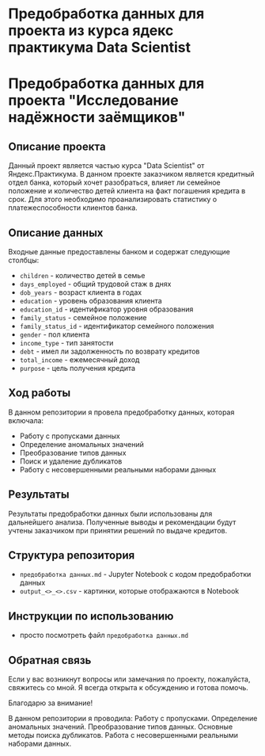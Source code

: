 # Предобработка данных для проекта из курса ядекс практикума Data Scientist
# Предобработка данных для проекта "Исследование надёжности заёмщиков"

## Описание проекта
Данный проект является частью курса "Data Scientist" от Яндекс.Практикума. 
В данном проекте заказчиком является кредитный отдел банка, который хочет разобраться, влияет ли семейное положение и количество детей клиента на факт погашения кредита в срок. Для этого необходимо проанализировать статистику о платежеспособности клиентов банка.

## Описание данных
Входные данные предоставлены банком и содержат следующие столбцы:
- `children` - количество детей в семье
- `days_employed` - общий трудовой стаж в днях
- `dob_years` - возраст клиента в годах
- `education` - уровень образования клиента
- `education_id` - идентификатор уровня образования
- `family_status` - семейное положение
- `family_status_id` - идентификатор семейного положения
- `gender` - пол клиента
- `income_type` - тип занятости
- `debt` - имел ли задолженность по возврату кредитов
- `total_income` - ежемесячный доход
- `purpose` - цель получения кредита

## Ход работы
В данном репозитории я провела предобработку данных, которая включала:
- Работу с пропусками данных
- Определение аномальных значений
- Преобразование типов данных
- Поиск и удаление дубликатов
- Работу с несовершенными реальными наборами данных

## Результаты
Результаты предобработки данных были использованы для дальнейшего анализа. Полученные выводы и рекомендации будут учтены заказчиком при принятии решений по выдаче кредитов.

## Структура репозитория

- `предобработка данных.md` - Jupyter Notebook с кодом предобработки данных
- `output_<>_<>.csv` - картинки, которые отображаются в Notebook
  
## Инструкции по использованию
- просто посмотреть файл `предобработка данных.md`

## Обратная связь
Если у вас возникнут вопросы или замечания по проекту, пожалуйста, свяжитесь со мной. Я всегда открыта к обсуждению и готова помочь.

Благодарю за внимание!


В данном репозитории я проводила:
Работу с пропусками. Определение аномальных значений. Преобразование типов данных. Основные методы поиска дубликатов. Работа с несовершенными реальными наборами данных.
